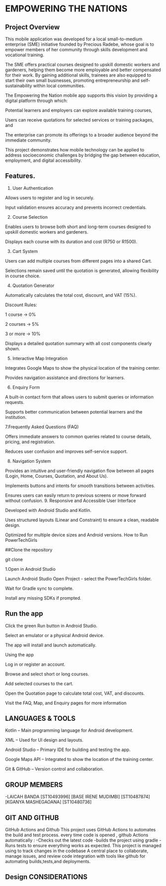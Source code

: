 # EMPOWERING THE NATIONS
## Project Overview
This mobile application was developed for a local small-to-medium enterprise (SME) initiative founded by Precious Radebe, whose goal is to empower members of her community through skills development and vocational training.

The SME offers practical courses designed to upskill domestic workers and gardeners, helping them become more employable and better compensated for their work. By gaining additional skills, trainees are also equipped to start their own small businesses, promoting entrepreneurship and self-sustainability within local communities.

The Empowering the Nation mobile app supports this vision by providing a digital platform through which:

Potential learners and employers can explore available training courses,

Users can receive quotations for selected services or training packages, and

The enterprise can promote its offerings to a broader audience beyond the immediate community.

This project demonstrates how mobile technology can be applied to address socioeconomic challenges by bridging the gap between education, employment, and digital accessibility.
## Features.

1. User Authentication

Allows users to register and log in securely.

Input validation ensures accuracy and prevents incorrect credentials.

2. Course Selection

Enables users to browse both short and long-term courses designed to upskill domestic workers and gardeners.

Displays each course with its duration and cost (R750 or R1500).

3. Cart System

Users can add multiple courses from different pages into a shared Cart.

Selections remain saved until the quotation is generated, allowing flexibility in course choice.

4. Quotation Generator

Automatically calculates the total cost, discount, and VAT (15%).

Discount Rules:

1 course → 0%

2 courses → 5%

3 or more → 10%

Displays a detailed quotation summary with all cost components clearly shown.

5. Interactive Map Integration

Integrates Google Maps to show the physical location of the training center.

Provides navigation assistance and directions for learners.

6. Enquiry Form

A built-in contact form that allows users to submit queries or information requests.

Supports better communication between potential learners and the institution.

7.Frequently Asked Questions (FAQ)

Offers immediate answers to common queries related to course details, pricing, and registration.

Reduces user confusion and improves self-service support.

8. Navigation System

Provides an intuitive and user-friendly navigation flow between all pages (Login, Home, Courses, Quotation, and About Us).

Implements buttons and intents for smooth transitions between activities.

Ensures users can easily return to previous screens or move forward without confusion.
9. Responsive and Accessible User Interface

Developed with Android Studio and Kotlin.

Uses structured layouts (Linear and Constraint) to ensure a clean, readable design.

Optimized for multiple device sizes and Android versions.
How to Run PowerTechGirls

##Clone the repository

git clone



1.Open in Android Studio

Launch Android Studio  Open Project - select the PowerTechGirls folder.

Wait for Gradle sync to complete.

Install any missing SDKs if prompted.



## Run the app

Click the green  Run button in Android Studio.

Select an emulator or a physical Android device.

The app will install and launch automatically.

Using the app

Log in or register an account.

Browse and select short or long courses.

Add selected courses to the cart.

Open the Quotation page to calculate total cost, VAT, and discounts.

Visit the FAQ, Map, and Enquiry pages for more information
## LANGUAGES & TOOLS

Kotlin – Main programming language for Android development.

XML – Used for UI design and layouts.

Android Studio – Primary IDE for building and testing the app.

Google Maps API – Integrated to show the location of the training center.

Git & GitHub – Version control and collaboration.
## GROUP MEMBERS

-LAICAH BANDA [ST10493996]
[BASE IRENE MUDIMBI]	[ST10487874]
	[KGANYA MASHEGAOANA]	 [ST10480736]
  ## GIT AND GITHUB
  GitHub Actions and Github
This project uses GitHub Actions to automates the build and test process. every time code is opened , github Actions automatically : -Checks out the latest code -builds the project using gradle -Runs tests to ensure everything works as expected. This project is managed using to track changes in the codebase A central place to collaborate, manage issues, and review code integration with tools like github for automating builds,tests,and deployments.
## Design CONSIDERATIONS
